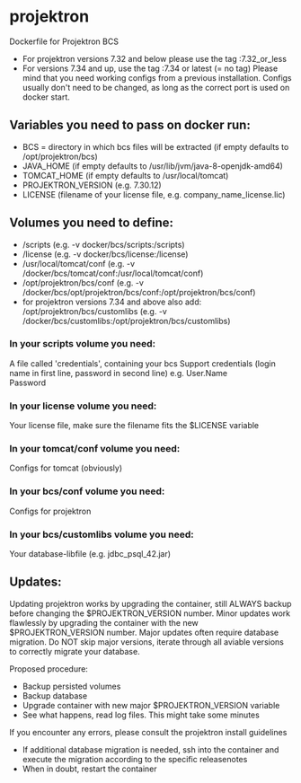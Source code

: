 # projektron
Dockerfile for Projektron BCS
- For projektron versions 7.32 and below please use the tag :7.32_or_less
- For versions 7.34 and up, use the tag :7.34 or latest (= no tag)
Please mind that you need working configs from a previous installation. Configs usually don't need to be changed, as long as the correct port is used on docker start.

## Variables you need to pass on docker run:
- BCS = directory in which bcs files will be extracted (if empty defaults to /opt/projektron/bcs)
- JAVA_HOME (if empty defaults to /usr/lib/jvm/java-8-openjdk-amd64)
- TOMCAT_HOME (if empty defaults to /usr/local/tomcat)
- PROJEKTRON_VERSION (e.g. 7.30.12)
- LICENSE (filename of your license file, e.g. company_name_license.lic)

## Volumes you need to define:
- /scripts                        (e.g. -v docker/bcs/scripts:/scripts)
- /license                        (e.g. -v docker/bcs/license:/license)
- /usr/local/tomcat/conf          (e.g. -v /docker/bcs/tomcat/conf:/usr/local/tomcat/conf)
- /opt/projektron/bcs/conf        (e.g. -v /docker/bcs/opt/projektron/bcs/conf:/opt/projektron/bcs/conf)
- for projektron versions 7.34 and above also add:
  /opt/projektron/bcs/customlibs  (e.g. -v /docker/bcs/customlibs:/opt/projektron/bcs/customlibs)

### In your scripts volume you need:
A file called 'credentials', containing your bcs Support credentials (login name in first line, password in second line)
e.g.
User.Name <br/>
Password

### In your license volume you need:
Your license file, make sure the filename fits the $LICENSE variable

### In your tomcat/conf volume you need:
Configs for tomcat (obviously)

### In your bcs/conf volume you need:
Configs for projektron

### In your bcs/customlibs volume you need:
Your database-libfile (e.g. jdbc_psql_42.jar)

## Updates:
Updating projektron works by upgrading the container, still ALWAYS backup before changing the $PROJEKTRON_VERSION number.
Minor updates work flawlessly by upgrading the container with the new $PROJEKTRON_VERSION number.
Major updates often require database migration. Do NOT skip major versions, iterate through all aviable versions to correctly migrate your database.

Proposed procedure:
- Backup persisted volumes
- Backup database
- Upgrade container with new major $PROJEKTRON_VERSION variable
- See what happens, read log files. This might take some minutes

If you encounter any errors, please consult the projektron install guidelines
- If additional database migration is needed, ssh into the container and execute the migration according to the specific releasenotes
- When in doubt, restart the container
